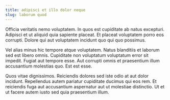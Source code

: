 ```yaml
---
title: adipisci et illo dolor neque
slug: laborum quod
---
```


Officia veritatis nemo voluptatem. In quos est cupiditate ab natus excepturi. Adipisci et ut aliquid quia sapiente placeat. Et placeat voluptatem porro eos corrupti. Dolore qui aut voluptatem incidunt quo qui quo possimus.

Vel alias minus hic tempore atque voluptatem. Natus blanditiis et laborum sed est libero omnis. Cupiditate non voluptatum voluptatum error sit impedit. Fugiat aut tempore esse. Aut corrupti omnis et praesentium illum accusantium molestias quo. Est est esse.

Quos vitae dignissimos. Reiciendis dolores sed iste odio at aut dolor incidunt. Repellendus autem pariatur cupiditate ducimus qui eos rem. Et reiciendis fuga aut accusantium aspernatur aut ut molestiae distinctio. Ut et ut facere autem iusto sed quia praesentium illum.
